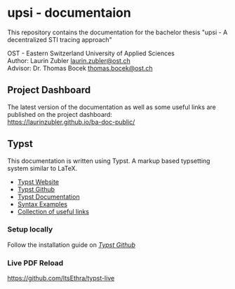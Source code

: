 # upsi - documentaion
This repository contains the documentation for the bachelor thesis "upsi - A decentralized STI tracing approach"

OST - Eastern Switzerland University of Applied Sciences  
Author: Laurin Zubler [laurin.zubler@ost.ch](mailto:laurin.zubler@ost.ch)  
Advisor: Dr. Thomas Bocek [thomas.bocek@ost.ch](mailto:thomas.bocek@ost.ch)    

## Project Dashboard
The latest version of the documentation as well as some useful links are published on the project dashboard:  
https://laurinzubler.github.io/ba-doc-public/

## Typst
This documentation is written using Typst. A markup based typsetting system similar to LaTeX.
- [Typst Website](https://typst.app/)
- [Typst Github](https://github.com/typst/typst)
- [Typst Documentation](https://typst.app/docs/reference/syntax/)
- [Syntax Examples](https://sitandr.github.io/typst-examples-book/book/about.html)
- [Collection of useful links](https://github.com/qjcg/awesome-typst)

### Setup locally
Follow the installation guide on _[Typst Github](https://github.com/typst/typst#installation)_

### Live PDF Reload
https://github.com/ItsEthra/typst-live
